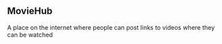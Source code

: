 ## MovieHub
A place on the internet where people can post links to videos where they can be watched
